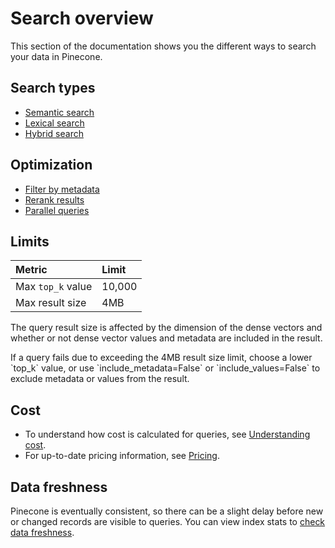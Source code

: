 # Search overview

This section of the documentation shows you the different ways to search your data in Pinecone.

## Search types

* [Semantic search](/guides/search/semantic-search)
* [Lexical search](/guides/search/lexical-search)
* [Hybrid search](/guides/search/hybrid-search)

## Optimization

* [Filter by metadata](/guides/search/filter-by-metadata)
* [Rerank results](/guides/search/rerank-results)
* [Parallel queries](/guides/search/semantic-search#parallel-queries)

## Limits

| Metric            | Limit  |
| :---------------- | :----- |
| Max `top_k` value | 10,000 |
| Max result size   | 4MB    |

The query result size is affected by the dimension of the dense vectors and whether or not dense vector values and metadata are included in the result.

<Tip>
  If a query fails due to exceeding the 4MB result size limit, choose a lower `top_k` value, or use `include_metadata=False` or `include_values=False` to exclude metadata or values from the result.
</Tip>

## Cost

* To understand how cost is calculated for queries, see [Understanding cost](/guides/manage-cost/understanding-cost#query).
* For up-to-date pricing information, see [Pricing](https://www.pinecone.io/pricing/).

## Data freshness

Pinecone is eventually consistent, so there can be a slight delay before new or changed records are visible to queries. You can view index stats to [check data freshness](/guides/index-data/check-data-freshness).
